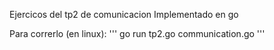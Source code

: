 Ejercicos del tp2 de comunicacion
Implementado en go

Para correrlo (en linux):
'''
go run tp2.go communication.go
'''
